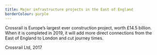 ```yaml
---
title: Major infrastructure projects in the East of England
borderColour: purple
---
```

Crossrail is Europe’s largest ever construction project, worth £14.5 billion. When it is completed in 2019, it will add more direct connections from the East of England to London and cut journey times.


Crossrail Ltd, 2017